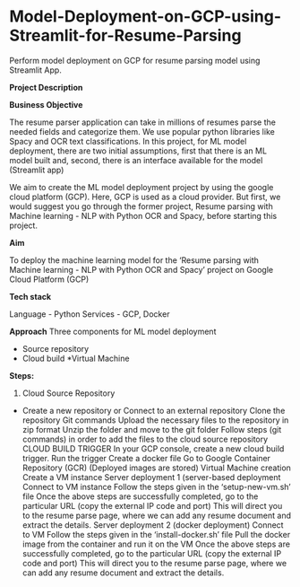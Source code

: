 # Model-Deployment-on-GCP-using-Streamlit-for-Resume-Parsing
Perform model deployment on GCP for resume parsing model using Streamlit App.

**Project Description**

**Business Objective**

The resume parser application can take in millions of resumes parse the needed fields and categorize them. We use popular python libraries like Spacy and OCR text classifications. In this project, for ML model deployment, there are two initial assumptions, first that there is an ML model built and, second, there is an interface available for the model (Streamlit app)

We aim to create the ML model deployment project by using the google cloud platform (GCP). Here, GCP is used as a cloud provider. But first, we would suggest you go through the former project, Resume parsing with Machine learning - NLP with Python OCR and Spacy, before starting this project.

 

**Aim**

To deploy the machine learning model for the ‘Resume parsing with Machine learning - NLP with Python OCR and Spacy’ project on Google Cloud Platform (GCP)

 

**Tech stack**

Language - Python
Services - GCP, Docker
 

**Approach**
Three components for ML model deployment

* Source repository
* Cloud build
*Virtual Machine
 

**Steps:**

1. Cloud Source Repository
* Create a new repository or Connect to an external repository
Clone the repository
Git commands
Upload the necessary files to the repository in zip format
Unzip the folder and move to the git folder
Follow steps (git commands) in order to add the files to the cloud source repository
CLOUD BUILD TRIGGER
In your GCP console, create a new cloud build trigger.
Run the trigger
Create a docker file
Go to Google Container Repository (GCR) (Deployed images are stored)
Virtual Machine creation
Create a VM instance
Server deployment 1 (server-based deployment
Connect to VM instance
Follow the steps given in the ‘setup-new-vm.sh’ file
Once the above steps are successfully completed, go to the particular URL (copy the external IP code and port)
This will direct you to the resume parse page, where we can add any resume document and extract the details.
Server deployment 2 (docker deployment)
Connect to VM
Follow the steps given in the ‘install-docker.sh’ file
Pull the docker image from the container and run it on the VM
Once the above steps are successfully completed, go to the particular URL (copy the external IP code and port)
This will direct you to the resume parse page, where we can add any resume document and extract the details.
